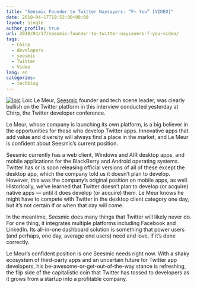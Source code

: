 ```yaml
---
title: "Seesmic Founder to Twitter Naysayers: “F— You” [VIDEO]"
date: 2010-04-17T19:53:00+00:00
layout: single
author_profile: true
url: 2010/04/17/seesmic-founder-to-twitter-naysayers-f-you-video/
tags:
  - Chirp
  - developers
  - seesmic
  - Twitter
  - Video
lang: en
categories: 
  - techblog
---
```

[![loic](http://lh4.ggpht.com/_vaUVXcmC3OI/S8oKkgtXdFI/AAAAAAAACAE/adZuNwcrlNE/loic_thumb1.jpg?imgmax=800 "loic")](http://lh3.ggpht.com/_vaUVXcmC3OI/S8oKhSbDnCI/AAAAAAAACAA/tbWxPlwJYNc/s1600-h/loic3.jpg) Loic Le Meur, [Seesmic](http://seesmic.com/) founder and tech scene leader, was clearly bullish on the Twitter platform in this interview conducted yesterday at Chirp, the Twitter developer conference. 

Le Meur, whose company is launching its own platform, is a big believer in the opportunities for those who develop Twitter apps. Innovative apps that add value and diversity will always find a place in the market, and Le Meur is confident about Seesmic’s current position. 

Seesmic currently has a web client, Windows and AIR desktop apps, and mobile applications for the BlackBerry and Android operating systems. Twitter has or is soon releasing official versions of all of these except the desktop app, which the company told us it doesn’t plan to develop. However, this was the company’s original position on mobile apps, as well. Historically, we’ve learned that Twitter doesn’t plan to develop (or acquire) native apps — until it does develop (or acquire) them. Le Meur knows he might have to compete with Twitter in the desktop client category one day, but it’s not certain if or when that day will come. 

In the meantime, Seesmic does many things that Twitter will likely never do. For one thing, it integrates multiple platforms including Facebook and LinkedIn. Its all-in-one dashboard solution is something that power users (and perhaps, one day, average end users) need and love, if it’s done correctly. 

Le Meur’s confident position is one Seesmic needs right now. With a shaky ecosystem of third-party apps and an uncertain future for Twitter app developers, his be-awesome-or-get-out-of-the-way stance is refreshing, the flip side of the capitalistic coin that Twitter has tossed to developers as it grows from a startup into a profitable company. </p>